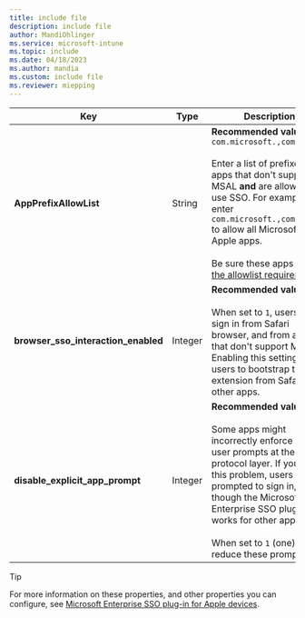 ```yaml
---
title: include file
description: include file
author: MandiOhlinger
ms.service: microsoft-intune
ms.topic: include
ms.date: 04/18/2023
ms.author: mandia
ms.custom: include file
ms.reviewer: miepping
---
```


<!-- This include file is used in the Apple Enterprise SSO deployment guide docs for generic MDMs. -->

| Key | Type | Description |
| --- | --- | --- |
| **AppPrefixAllowList** | String | **Recommended value**: `com.microsoft.,com.apple.` <br/><br/> Enter a list of prefixes for apps that don't support MSAL **and** are allowed to use SSO. For example, enter `com.microsoft.,com.apple.` to allow all Microsoft and Apple apps.<br/><br/>Be sure these apps [meet the allowlist requirements](/azure/active-directory/develop/apple-sso-plugin#enable-sso-for-apps-that-dont-use-a-microsoft-identity-platform-library).|
| **browser_sso_interaction_enabled** | Integer | **Recommended value**: `1` <br/><br/> When set to `1`, users can sign in from Safari browser, and from apps that don't support MSAL. Enabling this setting allows users to bootstrap the extension from Safari or other apps.|
| **disable_explicit_app_prompt** | Integer | **Recommended value**: `1` <br/><br/> Some apps might incorrectly enforce end-user prompts at the protocol layer. If you see this problem, users are prompted to sign in, even though the Microsoft Enterprise SSO plug-in works for other apps. <br/><br/>When set to `1` (one), you reduce these prompts. |

> [!TIP]
> For more information on these properties, and other properties you can configure, see [Microsoft Enterprise SSO plug-in for Apple devices](/azure/active-directory/develop/apple-sso-plugin#more-configuration-options).
